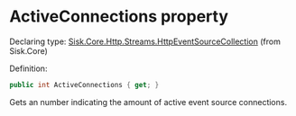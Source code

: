 <!--

Copyrights 2023 Sisk Framework - CypherPotato
Published under MIT license

!!! DO NOT EDIT THIS FILE !!!
This file was generated by a tool in the Sisk package. To edit the information in this documentation,
edit the XML documentation present in the Sisk source code.

-->


# ActiveConnections property

Declaring type: [Sisk.Core.Http.Streams.HttpEventSourceCollection](/spec/Sisk.Core.Http.Streams.HttpEventSourceCollection.md) (from Sisk.Core)


Definition:

```cs
public int ActiveConnections { get; }
```

Gets an number indicating the amount of active event source connections.

